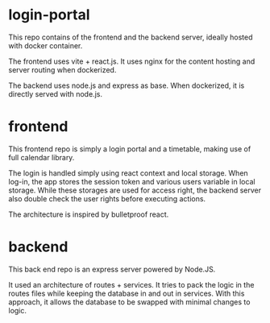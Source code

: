 # login-portal

This repo contains of the frontend and the backend server, ideally hosted with docker container.

The frontend uses vite + react.js. It uses nginx for the content hosting and server routing when dockerized.

The backend uses node.js and express as base. When dockerized, it is directly served with node.js.

# frontend

This frontend repo is simply a login portal and a timetable, making use of full calendar library.

The login is handled simply using react context and local storage. When log-in, the app stores the session token and various users variable in local storage. While these storages are used for access right, the backend server also double check the user rights before executing actions.

The architecture is inspired by bulletproof react.

# backend

This back end repo is an express server powered by Node.JS.

It used an architecture of routes + services. It tries to pack the logic in the routes files while keeping the database in and out in services. With this approach, it allows the database to be swapped with minimal changes to logic.
